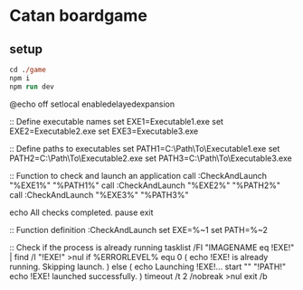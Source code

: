 # Catan boardgame

## setup

```ps
cd ./game
npm i
npm run dev
```


@echo off
setlocal enabledelayedexpansion

:: Define executable names
set EXE1=Executable1.exe
set EXE2=Executable2.exe
set EXE3=Executable3.exe

:: Define paths to executables
set PATH1=C:\Path\To\Executable1.exe
set PATH2=C:\Path\To\Executable2.exe
set PATH3=C:\Path\To\Executable3.exe

:: Function to check and launch an application
call :CheckAndLaunch "%EXE1%" "%PATH1%"
call :CheckAndLaunch "%EXE2%" "%PATH2%"
call :CheckAndLaunch "%EXE3%" "%PATH3%"

echo All checks completed.
pause
exit

:: Function definition
:CheckAndLaunch
set EXE=%~1
set PATH=%~2

:: Check if the process is already running
tasklist /FI "IMAGENAME eq !EXE!" | find /I "!EXE!" >nul
if %ERRORLEVEL% equ 0 (
    echo !EXE! is already running. Skipping launch.
) else (
    echo Launching !EXE!...
    start "" "!PATH!"
    echo !EXE! launched successfully.
)
timeout /t 2 /nobreak >nul
exit /b